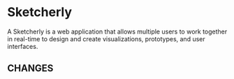 # Sketcherly
A Sketcherly is a web application that allows multiple users to work together in real-time to design and create visualizations, prototypes, and user interfaces. 
 ## CHANGES
